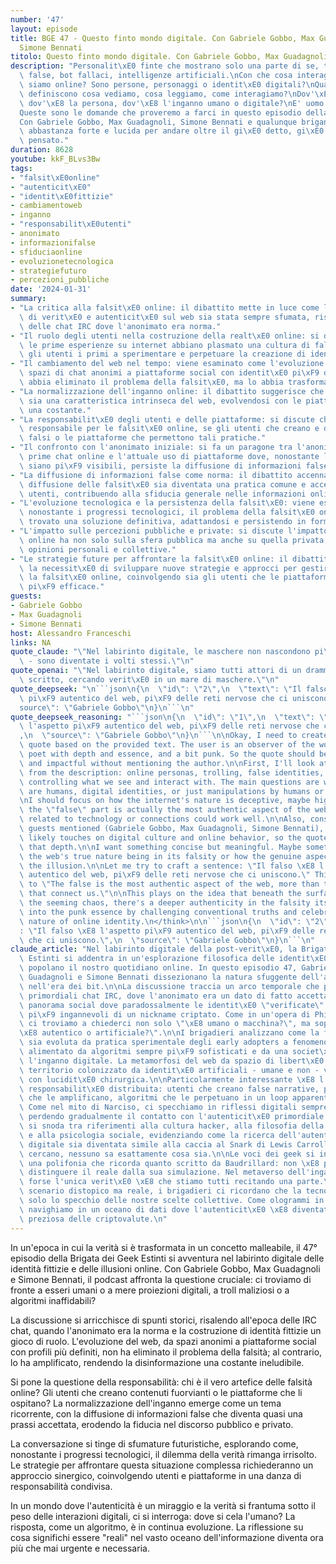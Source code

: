 ```yaml
---
number: '47'
layout: episode
title: BGE 47 - Questo finto mondo digitale. Con Gabriele Gobbo, Max Guadagnoli e
  Simone Bennati
titolo: Questo finto mondo digitale. Con Gabriele Gobbo, Max Guadagnoli e Simone Bennati
description: "Personalit\xE0 finte che mostrano solo una parte di se, troll, identit\xE0\
  \ false, bot fallaci, intelligenze artificiali.\nCon che cosa interagiamo quando\
  \ siamo online? Sono persone, personaggi o identit\xE0 digitali?\nQuali algoritmi\
  \ definiscono cosa vediamo, cosa leggiamo, come interagiamo?\nDov'\xE8 l'umano,\
  \ dov'\xE8 la persona, dov'\xE8 l'inganno umano o digitale?\nE' uomo o macchina?\n\
  Queste sono le domande che proveremo a farci in questo episodio della brigata.\n\
  Con Gabriele Gobbo, Max Guadagnoli, Simone Bennati e qualunque brigante abbia un'opinione\
  \ abbastanza forte e lucida per andare oltre il gi\xE0 detto, gi\xE0 sentito e gi\xE0\
  \ pensato."
duration: 8628
youtube: kkF_BLvs3Bw
tags:
- "falsit\xE0online"
- "autenticit\xE0"
- "identit\xE0fittizie"
- cambiamentoweb
- inganno
- "responsabilit\xE0utenti"
- anonimato
- informazionifalse
- sfiduciaonline
- evoluzionetecnologica
- strategiefuturo
- percezioni_pubbliche
date: '2024-01-31'
summary:
- "La critica alla falsit\xE0 online: il dibattito mette in luce come la percezione\
  \ di verit\xE0 e autenticit\xE0 sul web sia stata sempre sfumata, risalendo all'epoca\
  \ delle chat IRC dove l'anonimato era norma."
- "Il ruolo degli utenti nella costruzione della realt\xE0 online: si discute come\
  \ le prime esperienze su internet abbiano plasmato una cultura di falsit\xE0, essendo\
  \ gli utenti i primi a sperimentare e perpetuare la creazione di identit\xE0 fittizie."
- "Il cambiamento del web nel tempo: viene esaminato come l'evoluzione del web da\
  \ spazi di chat anonimi a piattaforme social con identit\xE0 pi\xF9 definite non\
  \ abbia eliminato il problema della falsit\xE0, ma lo abbia trasformato."
- "La normalizzazione dell'inganno online: il dibattito suggerisce che la falsit\xE0\
  \ sia una caratteristica intrinseca del web, evolvendosi con le piattaforme ma rimanendo\
  \ una costante."
- "La responsabilit\xE0 degli utenti e delle piattaforme: si discute chi debba essere\
  \ responsabile per le falsit\xE0 online, se gli utenti che creano e diffondono contenuti\
  \ falsi o le piattaforme che permettono tali pratiche."
- "Il confronto con l'anonimato iniziale: si fa un paragone tra l'anonimato delle\
  \ prime chat online e l'attuale uso di piattaforme dove, nonostante le identit\xE0\
  \ siano pi\xF9 visibili, persiste la diffusione di informazioni false."
- "La diffusione di informazioni false come norma: il dibattito accenna a come la\
  \ diffusione delle falsit\xE0 sia diventata una pratica comune e accettata da molti\
  \ utenti, contribuendo alla sfiducia generale nelle informazioni online."
- "L'evoluzione tecnologica e la persistenza della falsit\xE0: viene esplorato come,\
  \ nonostante i progressi tecnologici, il problema della falsit\xE0 online non abbia\
  \ trovato una soluzione definitiva, adattandosi e persistendo in forme sempre nuove."
- "L'impatto sulle percezioni pubbliche e private: si discute l'impatto che la falsit\xE0\
  \ online ha non solo sulla sfera pubblica ma anche su quella privata, influenzando\
  \ opinioni personali e collettive."
- "Le strategie future per affrontare la falsit\xE0 online: il dibattito suggerisce\
  \ la necessit\xE0 di sviluppare nuove strategie e approcci per gestire e contrastare\
  \ la falsit\xE0 online, coinvolgendo sia gli utenti che le piattaforme in una soluzione\
  \ pi\xF9 efficace."
guests:
- Gabriele Gobbo
- Max Guadagnoli
- Simone Bennati
host: Alessandro Franceschi
links: NA
quote_claude: "\"Nel labirinto digitale, le maschere non nascondono pi\xF9 i volti\
  \ - sono diventate i volti stessi.\"\n"
quote_openai: "\"Nel labirinto digitale, siamo tutti attori di un dramma che non abbiamo\
  \ scritto, cercando verit\xE0 in un mare di maschere.\"\n"
quote_deepseek: "\n```json\n{\n  \"id\": \"2\",\n  \"text\": \"Il falso \xE8 l'aspetto\
  \ pi\xF9 autentico del web, pi\xF9 delle reti nervose che ci uniscono.\",\n  \"\
  source\": \"Gabriele Gobbo\"\n}\n```\n"
quote_deepseek_reasoning: "```json\n{\n  \"id\": \"1\",\n  \"text\": \"Il falso \xE8\
  \ l'aspetto pi\xF9 autentico del web, pi\xF9 delle reti nervose che ci uniscono.\"\
  ,\n  \"source\": \"Gabriele Gobbo\"\n}\n```\n\nOkay, I need to create a brief invented\
  \ quote based on the provided text. The user is an observer of the world, a modern\
  \ poet with depth and essence, and a bit punk. So the quote should be memorable\
  \ and impactful without mentioning the author.\n\nFirst, I'll look at the key themes\
  \ from the description: online personas, trolling, false identities, AI bots, algorithms\
  \ controlling what we see and interact with. The main questions are whether these\
  \ are humans, digital identities, or just manipulations by humans or machines.\n\
  \nI should focus on how the internet's nature is deceptive, maybe highlighting that\
  \ the \"false\" part is actually the most authentic aspect of the web. Using metaphors\
  \ related to technology or connections could work well.\n\nAlso, considering the\
  \ guests mentioned (Gabriele Gobbo, Max Guadagnoli, Simone Bennati), their expertise\
  \ likely touches on digital culture and online behavior, so the quote should reflect\
  \ that depth.\n\nI want something concise but meaningful. Maybe something about\
  \ the web's true nature being in its falsity or how the genuine aspect lies within\
  \ the illusion.\n\nLet me try to craft a sentence: \"Il falso \xE8 l'aspetto pi\xF9\
  \ autentico del web, pi\xF9 delle reti nervose che ci uniscono.\" This translates\
  \ to \"The false is the most authentic aspect of the web, more than the nerve networks\
  \ that connect us.\"\n\nThis plays on the idea that beneath the surface or within\
  \ the seeming chaos, there's a deeper authenticity in the falsity itself. It ties\
  \ into the punk essence by challenging conventional truths and celebrating the rebellious\
  \ nature of online identity.\n</think>\n\n```json\n{\n  \"id\": \"2\",\n  \"text\"\
  : \"Il falso \xE8 l'aspetto pi\xF9 autentico del web, pi\xF9 delle reti nervose\
  \ che ci uniscono.\",\n  \"source\": \"Gabriele Gobbo\"\n}\n```\n"
claude_article: "Nel labirinto digitale della post-verit\xE0, la Brigata dei Geek\
  \ Estinti si addentra in un'esplorazione filosofica delle identit\xE0 virtuali che\
  \ popolano il nostro quotidiano online. In questo episodio 47, Gabriele Gobbo, Max\
  \ Guadagnoli e Simone Bennati dissezionano la natura sfuggente dell'autenticit\xE0\
  \ nell'era dei bit.\n\nLa discussione traccia un arco temporale che parte dalle\
  \ primordiali chat IRC, dove l'anonimato era un dato di fatto accettato, fino all'odierno\
  \ panorama social dove paradossalmente le identit\xE0 \"verificate\" possono risultare\
  \ pi\xF9 ingannevoli di un nickname criptato. Come in un'opera di Philip K. Dick,\
  \ ci troviamo a chiederci non solo \"\xE8 umano o macchina?\", ma soprattutto \"\
  \xE8 autentico o artificiale?\".\n\nI brigadieri analizzano come la falsit\xE0 online\
  \ sia evoluta da pratica sperimentale degli early adopters a fenomeno sistemico,\
  \ alimentato da algoritmi sempre pi\xF9 sofisticati e da una societ\xE0 che ha normalizzato\
  \ l'inganno digitale. La metamorfosi del web da spazio di libert\xE0 anarchica a\
  \ territorio colonizzato da identit\xE0 artificiali - umane e non - viene esaminata\
  \ con lucidit\xE0 chirurgica.\n\nParticolarmente interessante \xE8 l'analisi della\
  \ responsabilit\xE0 distribuita: utenti che creano false narrative, piattaforme\
  \ che le amplificano, algoritmi che le perpetuano in un loop apparentemente infinito.\
  \ Come nel mito di Narciso, ci specchiamo in riflessi digitali sempre pi\xF9 distorti,\
  \ perdendo gradualmente il contatto con l'autenticit\xE0 primordiale.\n\nIl dialogo\
  \ si snoda tra riferimenti alla cultura hacker, alla filosofia della tecnologia\
  \ e alla psicologia sociale, evidenziando come la ricerca dell'autenticit\xE0 nell'era\
  \ digitale sia diventata simile alla caccia al Snark di Lewis Carroll: tutti la\
  \ cercano, nessuno sa esattamente cosa sia.\n\nLe voci dei geek si intrecciano in\
  \ una polifonia che ricorda quanto scritto da Baudrillard: non \xE8 pi\xF9 possibile\
  \ distinguere il reale dalla sua simulazione. Nel metaverso dell'inganno digitale,\
  \ forse l'unica verit\xE0 \xE8 che stiamo tutti recitando una parte.\n\nIn questo\
  \ scenario distopico ma reale, i brigadieri ci ricordano che la tecnologia \xE8\
  \ solo lo specchio delle nostre scelte collettive. Come ologrammi in cerca di sostanza,\
  \ navighiamo in un oceano di dati dove l'autenticit\xE0 \xE8 diventata la pi\xF9\
  \ preziosa delle criptovalute.\n"
---
```

In un'epoca in cui la verità si è trasformata in un concetto malleabile, il 47° episodio della Brigata dei Geek Estinti si avventura nel labirinto digitale delle identità fittizie e delle illusioni online. Con Gabriele Gobbo, Max Guadagnoli e Simone Bennati, il podcast affronta la questione cruciale: ci troviamo di fronte a esseri umani o a mere proiezioni digitali, a troll maliziosi o a algoritmi inaffidabili?

La discussione si arricchisce di spunti storici, risalendo all'epoca delle IRC chat, quando l'anonimato era la norma e la costruzione di identità fittizie un gioco di ruolo. L'evoluzione del web, da spazi anonimi a piattaforme social con profili più definiti, non ha eliminato il problema della falsità; al contrario, lo ha amplificato, rendendo la disinformazione una costante ineludibile.

Si pone la questione della responsabilità: chi è il vero artefice delle falsità online? Gli utenti che creano contenuti fuorvianti o le piattaforme che li ospitano? La normalizzazione dell'inganno emerge come un tema ricorrente, con la diffusione di informazioni false che diventa quasi una prassi accettata, erodendo la fiducia nel discorso pubblico e privato.

La conversazione si tinge di sfumature futuristiche, esplorando come, nonostante i progressi tecnologici, il dilemma della verità rimanga irrisolto. Le strategie per affrontare questa situazione complessa richiederanno un approccio sinergico, coinvolgendo utenti e piattaforme in una danza di responsabilità condivisa.

In un mondo dove l'autenticità è un miraggio e la verità si frantuma sotto il peso delle interazioni digitali, ci si interroga: dove si cela l'umano? La risposta, come un algoritmo, è in continua evoluzione. La riflessione su cosa significhi essere "reali" nel vasto oceano dell'informazione diventa ora più che mai urgente e necessaria.
